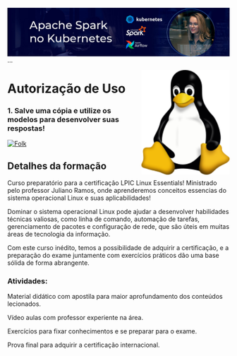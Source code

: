 <img align="right" src="https://raw.githubusercontent.com/araujoeverton/Apache_Spark_no_Kubernetes/521ead7759c0d317a645eb1b7451ce27c9d85b9d/assets/apache-spark-no-kubernetes.jpg" width="1000"/>   ...



<img align="right" src="https://github.com/araujoeverton/Curso_Linux_Essentials/blob/main/imagens/Tux.svg.png?raw=true" width="200"/>

# Autorização de Uso
### 1. Salve uma cópia e utilize os modelos para desenvolver suas respostas!
<a href="https://github.com/araujoeverton/Curso_Linux_Essentials/fork">
    <img alt="Folk" title="Fork Button" src="https://shields.io/badge/-DAR%20FORK-red.svg?&style=for-the-badge&logo=github&logoColor=white"/></a>


## Detalhes da formação

Curso preparatório para a certificação LPIC Linux Essentials! Ministrado pelo professor Juliano Ramos, onde aprenderemos conceitos essencias do sistema operacional Linux e suas aplicabilidades!

Dominar o sistema operacional Linux pode ajudar a desenvolver habilidades técnicas valiosas, como linha de comando, automação de tarefas, gerenciamento de pacotes e configuração de rede, que são úteis em muitas áreas de tecnologia da informação.

Com este curso inédito, temos a possibilidade de adquirir a certificação, e a preparação do exame juntamente com exercícios práticos dão uma base sólida de forma abrangente.


### Atividades:
Material didático com apostila para maior aprofundamento dos conteúdos lecionados.

Vídeo aulas com professor experiente na área.

Exercícios para fixar conhecimentos e se preparar para o exame.

Prova final para adquirir a certificação internacional. 
